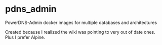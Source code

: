 # pdns_admin
PowerDNS-Admin docker images for multiple databases and architectures

Created because I realized the wiki was pointing to very out of date ones. Plus I prefer Alpine.
